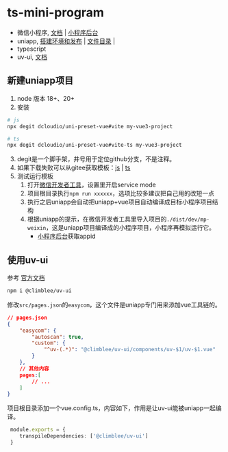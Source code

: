 # ts-mini-program
- 微信小程序, [文档](https://developers.weixin.qq.com/miniprogram/dev/framework/) | [小程序后台](https://mp.weixin.qq.com/) 
- uniapp, [搭建环境和发布](https://uniapp.dcloud.net.cn/quickstart-cli.html) | [文件目录](https://uniapp.dcloud.net.cn/tutorial/project.html) | 
- typescript
- uv-ui, [文档](https://www.uvui.cn/components/intro.html)
## 新建uniapp项目
1. node 版本 18+、20+
2. 安装
```bash
# js
npx degit dcloudio/uni-preset-vue#vite my-vue3-project

# ts
npx degit dcloudio/uni-preset-vue#vite-ts my-vue3-project
```
3. degit是一个脚手架，井号用于定位github分支，不是注释。
4. 如果下载失败可以从gitee获取模板：[js](https://gitee.com/dcloud/uni-preset-vue/repository/archive/vite.zip) | [ts](https://gitee.com/dcloud/uni-preset-vue/repository/archive/vite-ts.zip)
5. 测试运行模板
	1. 打开[微信开发者工具](https://developers.weixin.qq.com/miniprogram/dev/devtools/download.html)，设置里开启service mode
	2. 项目根目录执行`npm run xxxxxx`，选项比较多建议把自己用的改短一点
	3. 执行之后uniapp会自动把uniapp+vue项目自动编译成目标小程序项目结构
	4. 根据uniapp的提示，在微信开发者工具里导入项目的`./dist/dev/mp-weixin`，这是uniapp项目编译成的小程序项目，小程序再模拟运行它。
		- [小程序后台](https://mp.weixin.qq.com/wxopen/waregister?action=step1)获取appid

## 使用uv-ui
参考 [官方文档](https://www.uvui.cn/components/install.html)
```bash
npm i @climblee/uv-ui
```
修改`src/pages.json`的`easycom`，这个文件是uniapp专门用来添加vue工具链的。
```json
// pages.json
{
    "easycom": {
		"autoscan": true,
		"custom": {
			"^uv-(.*)": "@climblee/uv-ui/components/uv-$1/uv-$1.vue"
		}
	},
    // 其他内容
    pages:[
        // ...
    ]
}
```
项目根目录添加一个vue.config.ts，内容如下，作用是让uv-ui能被uniapp一起编译。
```ts
 module.exports = {
    transpileDependencies: ['@climblee/uv-ui']
 }
```